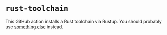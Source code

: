 # `rust-toolchain`

This GitHub action installs a Rust toolchain via Rustup. You should probably use [something else](https://github.com/dtolnay/rust-toolchain) instead.
